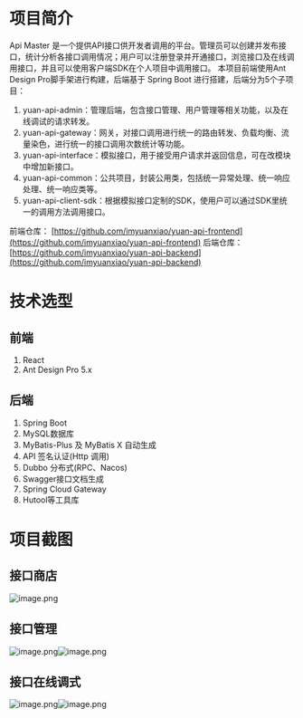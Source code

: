 # 项目简介
Api Master 是一个提供API接口供开发者调用的平台。管理员可以创建并发布接口，统计分析各接口调用情况；用户可以注册登录并开通接口，浏览接口及在线调用接口，并且可以使用客户端SDK在个人项目中调用接口。
本项目前端使用Ant Design Pro脚手架进行构建，后端基于 Spring Boot 进行搭建，后端分为5个子项目：

1. yuan-api-admin：管理后端，包含接口管理、用户管理等相关功能，以及在线调试的请求转发。
2. yuan-api-gateway：网关，对接口调用进行统一的路由转发、负载均衡、流量染色，进行统一的接口调用次数统计等功能。
3. yuan-api-interface：模拟接口，用于接受用户请求并返回信息，可在改模块中增加新接口。
4. yuan-api-common：公共项目，封装公用类，包括统一异常处理、统一响应处理、统一响应类等。
5. yuan-api-client-sdk：根据模拟接口定制的SDK，使用户可以通过SDK里统一的调用方法调用接口。

前端仓库：
[https://github.com/imyuanxiao/yuan-api-frontend](https://github.com/imyuanxiao/yuan-api-frontend)
后端仓库：
[https://github.com/imyuanxiao/yuan-api-backend](https://github.com/imyuanxiao/yuan-api-backend)
# 技术选型
## 前端

1. React
2. Ant Design Pro 5.x
## 后端

1. Spring Boot
2. MySQL数据库
3. MyBatis-Plus 及 MyBatis X 自动生成
4. API 签名认证(Http 调用)
5. Dubbo 分布式(RPC、Nacos)
6. Swagger接口文档生成
7. Spring Cloud Gateway
8. Hutool等工具库
# 项目截图
## 接口商店
![image.png](https://cdn.nlark.com/yuque/0/2023/png/29364238/1695016626898-e6c8e015-7746-4207-b1d9-e49cbb02d74f.png#averageHue=%23f8f8f8&clientId=ub98bf37e-a159-4&from=paste&height=716&id=kmrQZ&originHeight=895&originWidth=1910&originalType=binary&ratio=1.25&rotation=0&showTitle=false&size=104233&status=done&style=none&taskId=ufe94f8d1-6ce9-4d76-a3c6-101b4af80fa&title=&width=1528)
## 接口管理
![image.png](https://cdn.nlark.com/yuque/0/2023/png/29364238/1695016587287-c723ebc6-b9b1-4105-b9c6-c3aa5d370bbb.png#averageHue=%23f8f6f6&clientId=ub98bf37e-a159-4&from=paste&height=716&id=Efl6o&originHeight=895&originWidth=1910&originalType=binary&ratio=1.25&rotation=0&showTitle=false&size=112867&status=done&style=none&taskId=u31630e24-be6f-43bd-af7b-54ef1a3a465&title=&width=1528)![image.png](https://cdn.nlark.com/yuque/0/2023/png/29364238/1695016607574-ed730f78-e944-4e82-88de-88ca604c5fa5.png#averageHue=%23c5c4c4&clientId=ub98bf37e-a159-4&from=paste&height=716&id=h4OJn&originHeight=895&originWidth=1910&originalType=binary&ratio=1.25&rotation=0&showTitle=false&size=136560&status=done&style=none&taskId=u349f1784-1229-442e-b8cb-c9977aa9c65&title=&width=1528)
## 接口在线调式
![image.png](https://cdn.nlark.com/yuque/0/2023/png/29364238/1695016576513-200f7a7e-9089-4347-8bb0-aa68e17a0027.png#averageHue=%23f8f8f8&clientId=ub98bf37e-a159-4&from=paste&height=716&id=u06b6b35d&originHeight=895&originWidth=1910&originalType=binary&ratio=1.25&rotation=0&showTitle=false&size=116821&status=done&style=none&taskId=u0058240d-9f8f-4271-a015-c5b28678823&title=&width=1528)![image.png](https://cdn.nlark.com/yuque/0/2023/png/29364238/1695016617544-6e7696f5-e741-4a88-b531-142e637dee64.png#averageHue=%23c4c4c4&clientId=ub98bf37e-a159-4&from=paste&height=716&id=udaef8b6d&originHeight=895&originWidth=1910&originalType=binary&ratio=1.25&rotation=0&showTitle=false&size=106380&status=done&style=none&taskId=u7adaf086-fb27-435a-9757-aa64cff3671&title=&width=1528)

